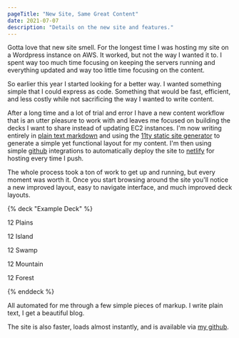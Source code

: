 ```yaml
---
pageTitle: "New Site, Same Great Content"
date: 2021-07-07
description: "Details on the new site and features." 
---
```


Gotta love that new site smell. For the longest time I was hosting my site on a Wordpress instance on AWS. It worked, but not the way I wanted it to. I spent way too much time focusing on keeping the servers running and everything updated and way too little time focusing on the content. 

So earlier this year I started looking for a better way. I wanted something simple that I could express as code. Something that would be fast, efficient, and less costly while not sacrificing the way I wanted to write content. 

After a long time and a lot of trial and error I have a new content workflow that is an utter pleasure to work with and leaves me focused on building the decks I want to share instead of updating EC2 instances. I'm now writing entirely in [plain text markdown](https://daringfireball.net/projects/markdown/syntax) and using the [11ty static site generator](https://www.11ty.dev/) to generate a simple yet functional layout for my content. I'm then using simple [github](https://github.com/) integrations to automatically deploy the site to [netlify](https://www.netlify.com/) for hosting every time I push. 

The whole process took a ton of work to get up and running, but every moment was worth it. Once you start browsing around the site you'll notice a new improved layout, easy to navigate interface, and much improved deck layouts. 

{% deck "Example Deck" %}

12 Plains

12 Island

12 Swamp

12 Mountain

12 Forest

{% enddeck %}

All automated for me through a few simple pieces of markup. I write plain text, I get a beautiful blog. 

The site is also faster, loads almost instantly, and is available via [my github](https://github.com/mrbiggbrain/ArenaDecks.com). 

